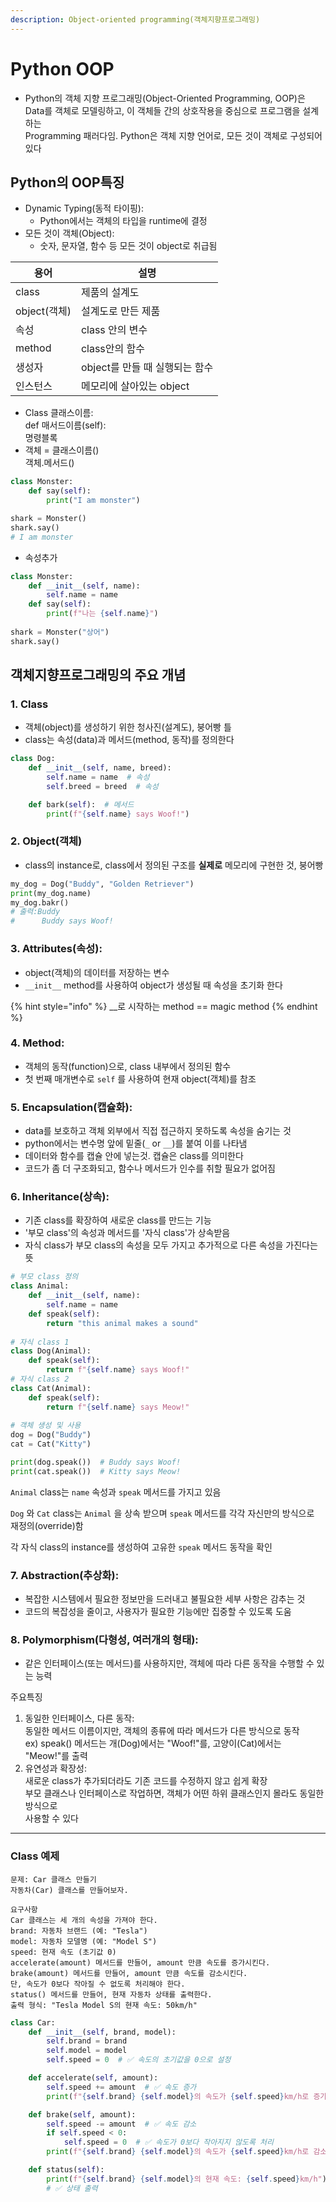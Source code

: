 ```yaml
---
description: Object-oriented programming(객체지향프로그래밍)
---
```


# Python OOP

* Python의 객체 지향 프로그래밍(Object-Oriented Programming, OOP)은 \
  Data를 객체로 모델링하고, 이 객체들 간의 상호작용을 중심으로 프로그램을 설계하는 \
  Programming 패러다임. Python은 객체 지향 언어로, 모든 것이 객체로 구성되어 있다

## Python의 OOP특징

* Dynamic Typing(동적 타이핑):
  * Python에서는 객체의 타입을 runtime에 결정
* 모든 것이 객체(Object):
  * 숫자, 문자열, 함수 등 모든 것이 object로 취급됨

| 용어         | 설명                   |
| ---------- | -------------------- |
| class      | 제품의 설계도              |
| object(객체) | 설계도로 만든 제품           |
| 속성         | class 안의 변수          |
| method     | class안의 함수           |
| 생성자        | object를 만들 때 실행되는 함수 |
| 인스턴스       | 메모리에 살아있는 object     |

* Class 클래스이름:\
  &#x20;   def 매서드이름(self):\
  &#x20;       명령블록
* 객체 = 클래스이름()\
  객체.메서드()

```python
class Monster:
    def say(self):
        print("I am monster")

shark = Monster()
shark.say()
# I am monster
```



* 속성추가

```python
class Monster:
    def __init__(self, name):
        self.name = name
    def say(self):
        print(f"나는 {self.name}")
        
shark = Monster("상어")
shark.say()
```







## 객체지향프로그래밍의 주요 개념

### 1. Class

* 객체(object)를 생성하기 위한 청사진(설계도), 붕어빵 틀
* class는 속성(data)과 메서드(method, 동작)를 정의한다

```python
class Dog:
    def __init__(self, name, breed):
        self.name = name  # 속성
        self.breed = breed  # 속성

    def bark(self):  # 메서드
        print(f"{self.name} says Woof!")
```

### 2. Object(객체)

* class의 instance로, class에서 정의된 구조를 **실제로** 메모리에 구현한 것, 붕어빵

```python
my_dog = Dog("Buddy", "Golden Retriever")
print(my_dog.name) 
my_dog.bakr() 
# 출력:Buddy
#      Buddy says Woof!
```



### 3. Attributes(속성):

* object(객체)의 데이터를 저장하는 변수
* `__init__` method를 사용하여 object가 생성될 때 속성을 초기화 한다

{% hint style="info" %}
\_\_로 시작하는 method == magic method
{% endhint %}



### 4. Method:

* 객체의 동작(function)으로, class 내부에서 정의된 함수
* 첫 번째 매개변수로 `self` 를 사용하여 현재 object(객체)를 참조



### 5. Encapsulation(캡슐화):

* data를 보호하고 객체 외부에서 직접 접근하지 못하도록 속성을 숨기는 것
* python에서는 변수명 앞에 밑줄(`_` or `__`)를 붙여 이를 나타냄
* 데이터와  함수를 캡슐 안에 넣는것.  캡슐은 class를 의미한다&#x20;
* 코드가 좀 더 구조화되고, 함수나 메서드가 인수를 취할 필요가 없어짐



### 6. Inheritance(상속):

* 기존 class를 확장하여 새로운 class를 만드는 기능
* '부모 class'의 속성과 메서드를 '자식 class'가 상속받음
* 자식 class가 부모 class의 속성을 모두 가지고 추가적으로 다른 속성을 가진다는 뜻

```python
# 부모 class 정의
class Animal:
    def __init__(self, name):
        self.name = name
    def speak(self):
        return "this animal makes a sound"
        
# 자식 class 1
class Dog(Animal):
    def speak(self):
        return f"{self.name} says Woof!"
# 자식 class 2
class Cat(Animal):
    def speak(self):
        return f"{self.name} says Meow!"
    
# 객체 생성 및 사용
dog = Dog("Buddy")
cat = Cat("Kitty")

print(dog.speak())  # Buddy says Woof!
print(cat.speak())  # Kitty says Meow!
```

`Animal` class는 `name` 속성과 `speak` 메서드를 가지고 있음

`Dog` 와 `Cat` class는 `Animal` 을 상속 받으며 `speak` 메서드를 각각 자신만의 방식으로\
재정의(override)함

각 자식 class의 instance를 생성하여 고유한 `speak` 메서드 동작을 확인



### 7. Abstraction(추상화):

* 복잡한 시스템에서 필요한 정보만을 드러내고 불필요한 세부 사항은 감추는 것
* 코드의 복잡성을 줄이고, 사용자가 필요한 기능에만 집중할 수 있도록 도움



### 8. Polymorphism(다형성,  여러개의 형태):

* 같은 인터페이스(또는 메서드)를 사용하지만, 객체에 따라 다른 동작을 수행할 수 있는 능력

주요특징

1. 동일한 인터페이스, 다른 동작:\
   동일한 메서드 이름이지만, 객체의 종류에 따라 메서드가 다른 방식으로 동작 \
   &#x20; ex) speak() 메서드는 개(Dog)에서는 "Woof!"를, 고양이(Cat)에서는 "Meow!"를 출력
2. 유연성과 확장성:\
   새로운 class가 추가되더라도 기존 코드를 수정하지 않고 쉽게 확장\
   부모 클래스나 인터페이스로 작업하면, 객체가 어떤 하위 클래스인지 몰라도 동일한 방식으로 \
   사용할 수 있다

***

### Class 예제

```
문제: Car 클래스 만들기
자동차(Car) 클래스를 만들어보자.

요구사항
Car 클래스는 세 개의 속성을 가져야 한다.
brand: 자동차 브랜드 (예: "Tesla")
model: 자동차 모델명 (예: "Model S")
speed: 현재 속도 (초기값 0)
accelerate(amount) 메서드를 만들어, amount 만큼 속도를 증가시킨다.
brake(amount) 메서드를 만들어, amount 만큼 속도를 감소시킨다.
단, 속도가 0보다 작아질 수 없도록 처리해야 한다.
status() 메서드를 만들어, 현재 자동차 상태를 출력한다.
출력 형식: "Tesla Model S의 현재 속도: 50km/h"
```

```python
class Car:
    def __init__(self, brand, model):
        self.brand = brand
        self.model = model
        self.speed = 0  # ✅ 속도의 초기값을 0으로 설정

    def accelerate(self, amount):
        self.speed += amount  # ✅ 속도 증가
        print(f"{self.brand} {self.model}의 속도가 {self.speed}km/h로 증가!")

    def brake(self, amount):
        self.speed -= amount  # ✅ 속도 감소
        if self.speed < 0:
            self.speed = 0  # ✅ 속도가 0보다 작아지지 않도록 처리
        print(f"{self.brand} {self.model}의 속도가 {self.speed}km/h로 감소!")

    def status(self):
        print(f"{self.brand} {self.model}의 현재 속도: {self.speed}km/h")  
        # ✅ 상태 출력
```









